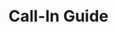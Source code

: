 ---
title: Call-In Guide
layout: assignment
permalink: /:year/:month/:title
district_number: 25
year: 2018
month: September
talking_points: 
  - theme: Energy
    gratitude:
      text: Thank you Rep. Williams for his August trip throughout the district, including his stop at Comanche Peak Nuclear Power Plant.
      link: http://google.com
    education:
      text: U.S. Wind Power Is ‘Going All Out’ with Bigger Tech, Falling Prices, Reports Show
      link: https://insideclimatenews.org/news/23082018/wind-energy-prices-market-growth-offshore-tax-credits-turbines-technology
    request:
      text: Rep. Williams’ district is home to tremendous energy resources, from Comanche Peak to the Barnett Shale natural gas reserves. Does the Representative know that large players in the nuclear and natural gas industries support carbon fee and dividend legislation to address climate change? This legislative approach to countering climate change provides energy companies a predictable business cost for carbon dioxide pollution rather than constantly changing and unpredictable regulations.
      link: https://clcouncil.org/founding-members
  - theme: Public Health
    gratitude:
      text: Thank you Rep. Williams for visiting us in Austin at the Dell Medical School and for your work on the partnership between the medical school and Central Texas Veterans Health Care System.
    education:
      text: Climate Change is Making Texas Summers Worse. Here’s Who That Hurts the Most.
      link: https://www.texasobserver.org/climate-change-is-making-texas-summers-worse-heres-who-that-hurts-the-most/
    request:
      text: Climate change is a hazard to people with disabilities, including disabled vets, which Rep. Williams works hard to serve. A report by the EPA noted that the extreme weather events caused by climate change, such as heat waves, flooding, and droughts, make people with disabilities more susceptible to illness and death. They may face additional physical challenges associated with evacuations, and extreme weather can cause power outages that affect electrically powered medical equipment. We ask Rep. Williams to advance legislation to slow climate change and lessen its impacts.
      link: https://19january2017snapshot.epa.gov/sites/production/files/2016-10/documents/disabilities-health-climate-change.pdf
  - theme: National Security
    gratitude:
      text: Thank you Rep. Williams for visiting us in Austin in August for the activation ceremony of the new Army Futures Command in downtown. 
    education:
      text: According to the Department of Defense (DoD), “Each service agency within DoD incorporates the potential impact of global change into their long-range strategic plans,” and leaders in the military have called climate change a “threat multiplier.”
      link: http://globalchange.gov
    request:
      text: We ask Rep. Williams to continue his support for our military and reduce the burden on our military by advancing legislation to counter climate change.
      link: http://globalchange.gov
---